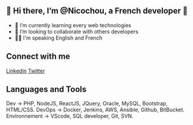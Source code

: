 ## 👋 Hi there, I’m @Nicochou, a French developer 👋

- 🌱 I’m currently learning every web technologies
- 💞️ I’m looking to collaborate with others developers 
- 🧏‍♂️ I'm speaking English and French

## Connect with me

[Linkedin](https://www.linkedin.com/in/nicolas-boulein-131a75162/)
[Twitter](https://twitter.com/NicolasBoulein)

## Languages and Tools

Dev -> PHP, NodeJS, ReactJS, JQuery, Oracle, MySQL, Bootstrap, HTML/CSS.
DevOps -> Docker, Jenkins, AWS, Ansible, Github, BitBucket.
Environnement -> VScode, SQL developer, Git, SVN.
